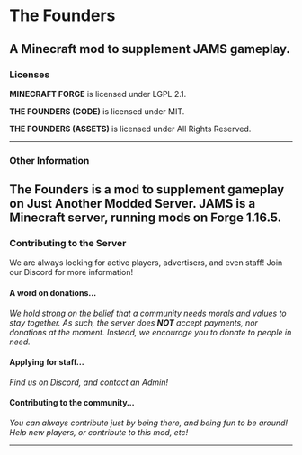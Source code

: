 # The Founders
A Minecraft mod to supplement JAMS gameplay.
---- 
### Licenses
**MINECRAFT FORGE** is licensed under LGPL 2.1.

**THE FOUNDERS (CODE)** is licensed under MIT.

**THE FOUNDERS (ASSETS)** is licensed under All Rights Reserved.

---- 
### Other Information
The Founders is a mod to supplement gameplay on Just Another Modded Server. JAMS is a Minecraft server, running mods on Forge 1.16.5.
---- 
### Contributing to the Server
We are always looking for active players, advertisers, and even staff! Join our Discord for more information!
#### A word on donations…
*We hold strong on the belief that a community needs morals and values to stay together. As such, the server does **NOT** accept payments, nor donations at the moment. Instead, we encourage you to donate to people in need.*
#### Applying for staff…
*Find us on Discord, and contact an Admin!*
#### Contributing to the community…
*You can always contribute just by being there, and being fun to be around! Help new players, or contribute to this mod, etc!*

---- 
